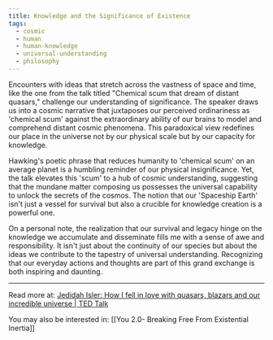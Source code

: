 ```yaml
---
title: Knowledge and the Significance of Existence
tags:
  - cosmic
  - human
  - human-knowledge
  - universal-understanding
  - philosophy
---
```

Encounters with ideas that stretch across the vastness of space and time, like the one from the talk titled "Chemical scum that dream of distant quasars," challenge our understanding of significance. The speaker draws us into a cosmic narrative that juxtaposes our perceived ordinariness as 'chemical scum' against the extraordinary ability of our brains to model and comprehend distant cosmic phenomena. This paradoxical view redefines our place in the universe not by our physical scale but by our capacity for knowledge.

Hawking's poetic phrase that reduces humanity to 'chemical scum' on an average planet is a humbling reminder of our physical insignificance. Yet, the talk elevates this 'scum' to a hub of cosmic understanding, suggesting that the mundane matter composing us possesses the universal capability to unlock the secrets of the cosmos. The notion that our 'Spaceship Earth' isn't just a vessel for survival but also a crucible for knowledge creation is a powerful one.

On a personal note, the realization that our survival and legacy hinge on the knowledge we accumulate and disseminate fills me with a sense of awe and responsibility. It isn't just about the continuity of our species but about the ideas we contribute to the tapestry of universal understanding. Recognizing that our everyday actions and thoughts are part of this grand exchange is both inspiring and daunting.

----

Read more at: [Jedidah Isler: How I fell in love with quasars, blazars and our incredible universe | TED Talk](https://www.ted.com/talks/jedidah_isler_how_i_fell_in_love_with_quasars_blazars_and_our_incredible_universe)

You may also be interested in: [[You 2.0- Breaking Free From Existential Inertia]]